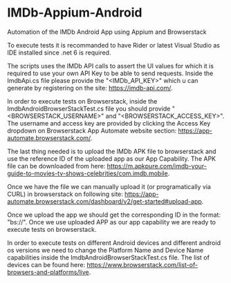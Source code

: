 # IMDb-Appium-Android
Automation of the IMDb Android App using Appium and Browserstack

To execute tests it is recommanded to have Rider or latest Visual Studio as IDE installed since .net 6 is required.

The scripts uses the IMDb API calls to assert the UI values for which it is required to use your own API Key to be able to send requests.
Inside the ImdbApi.cs file please provide the "<IMDb_API_KEY>" which u can generate by registering on the site: https://imdb-api.com/. 

In order to execute tests on Browserstack, inside the ImdbAndroidBrowserStackTest.cs file you should provide "<BROWSERSTACK_USERNAME>" and "<BROWSERSTACK_ACCESS_KEY>".
The username and access key are provided by clicking the Access Key dropdown on Browserstack App Automate website section: https://app-automate.browserstack.com/.

The last thing needed is to upload the IMDb APK file to browserstack and use the reference ID of the uploaded app as our App Capability.
The APK file can be downloaded from here: https://m.apkpure.com/imdb-your-guide-to-movies-tv-shows-celebrities/com.imdb.mobile.

Once we have the file we can manually upload it (or programatically via CURL) in browserstack on following site: https://app-automate.browserstack.com/dashboard/v2/get-started#upload-app.

Once we upload the app we should get the corresponding ID in the format: "bs://<app-id>". Once we use uploaded APP as our app capability we are ready to execute tests on browserstack. 

In order to execute tests on different Android devices and different android os versions we need to change the Platform Name and Device Name capabilities inside the ImdbAndroidBrowserStackTest.cs file. The list of devices can be found here: https://www.browserstack.com/list-of-browsers-and-platforms/live.

  
